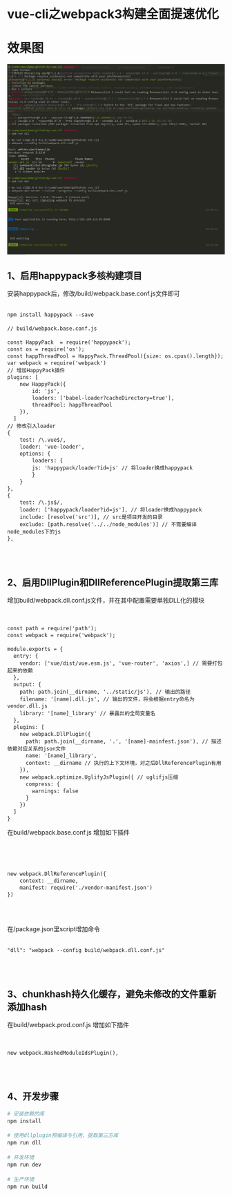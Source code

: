 # vue-cli之webpack3构建全面提速优化


# 效果图

![图片](./gitimg/1.png)


## 1、启用happypack多核构建项目

安装happypack后，修改/build/webpack.base.conf.js文件即可
<br/>
<br/>

```code
npm install happypack --save

// build/webpack.base.conf.js

const HappyPack  = require('happypack');
const os = require('os');
const happThreadPool = HappyPack.ThreadPool({size: os.cpus().length});
var webpack = require('webpack')
// 增加HappyPack插件
plugins: [
    new HappyPack({
        id: 'js',
        loaders: ['babel-loader?cacheDirectory=true'],
        threadPool: happThreadPool
    }),
  ]
// 修改引入loader
{
    test: /\.vue$/,
    loader: 'vue-loader',
    options: {
        loaders: {
        js: 'happypack/loader?id=js' // 将loader换成happypack
        }
    }
},
{
    test: /\.js$/,
    loader: ['happypack/loader?id=js'], // 将loader换成happypack
    include: [resolve('src')], // src是项目开发的目录
    exclude: [path.resolve('../../node_modules')] // 不需要编译node_modules下的js 
},

```

<br/>
<br/>

## 2、启用DllPlugin和DllReferencePlugin提取第三库

增加build/webpack.dll.conf.js文件，并在其中配置需要单独DLL化的模块
<br/>
<br/>

```code

const path = require('path');
const webpack = require('webpack');

module.exports = {
  entry: {
    vendor: ['vue/dist/vue.esm.js', 'vue-router', 'axios',] // 需要打包起来的依赖
  },
  output: {
    path: path.join(__dirname, '../static/js'), // 输出的路径
    filename: '[name].dll.js', // 输出的文件，将会根据entry命名为vendor.dll.js
    library: '[name]_library' // 暴露出的全局变量名
  },
  plugins: [
    new webpack.DllPlugin({
      path: path.join(__dirname, '.', '[name]-mainfest.json'), // 描述依赖对应关系的json文件
      name: '[name]_library', 
      context: __dirname // 执行的上下文环境，对之后DllReferencePlugin有用
    }),
    new webpack.optimize.UglifyJsPlugin({ // uglifjs压缩
      compress: {
        warnings: false
      }
    })
  ]
}

```

在build/webpack.base.conf.js 增加如下插件

<br/>
<br/>

```code

new webpack.DllReferencePlugin({
    context: __dirname,
    manifest: require('./vendor-manifest.json')
})
```
<br/>
<br/>

在/package.json里script增加命令
<br/>
<br/>

```code
"dll": "webpack --config build/webpack.dll.conf.js"
```

<br/>
<br/>

## 3、chunkhash持久化缓存，避免未修改的文件重新添加hash

在build/webpack.prod.conf.js 增加如下插件
<br/>
<br/>

```code

new webpack.HashedModuleIdsPlugin(),

```

<br/>
<br/>

## 4、开发步骤

``` bash
# 安装依赖的库
npm install

# 使用dllplugin预编译与引用，提取第三方库
npm run dll

# 开发环境
npm run dev

# 生产环境
npm run build

```


